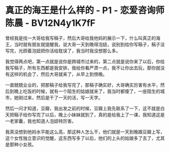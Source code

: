 # 真正的海王是什么样的 - P1 - 恋爱咨询师陈晨 - BV12N4y1K7fF

曾经我是找一大哥给我写稿子，然后大哥给我他妈的展示一下，什么叫真正的海王，当时就有朋友就提醒我，说大哥一天到晚得泡妞，说别到给你写稿子，稿子没写完，光顾着泡妞把你活给耽误了，我当时我没想那么多。

我觉得两点吧，第一点就是说你是跨城市过来的，第二点就是说你来了以后，你给我写稿子，所有东西都是我安排，我给你看严肃一点，我不让你出去玩，那你就没有这样的机会了，然后大哥就来了，从早上到傍晚。

一直兢兢业业的，把那稿子给我写完了，那稿子确实好，大哥确实厉害有水平，然后到晚上吃饭的时候，就有一个陌生的姑娘就来了，我当时都傻了，一座陌生的城市，她刚过来，然后是干了一天的活，写一天字。

然后一问才知道，豆瓣，我出发之前的时候，豆瓣上我先联系了一下，这不就是白天把稿子给你写完了以后，晚上小妹妹就到了，真的是给我上了一课，我知道这是一老家囊，我也知道人泡妞特厉害。

我真没想到他妈水平能这么高，那这种人怎么干，他们就是一天到晚跟豆瓣上写，这个女性独立意识的觉醒，这东西写多了以后，他们的上头的姑娘多了去了，尤其是那种小女孩。

